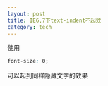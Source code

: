 ```yaml
---
layout: post
title: IE6,7下text-indent不起效
category: tech
---
```

使用

```css
font-size: 0;
```

可以起到同样隐藏文字的效果
